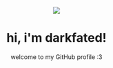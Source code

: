 <p align="center">
  <img src="./profile.gif">
</p>

<h1 align="center">hi, i'm darkfated!</h1>
<p align="center">welcome to my GitHub profile :3</p>
